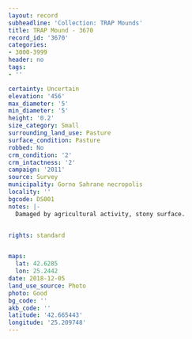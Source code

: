 ```yaml
---
layout: record
subheadline: 'Collection: TRAP Mounds'
title: TRAP Mound - 3670
record_id: '3670'
categories:
- 3000-3999
header: no
tags:
- ''

certainty: Uncertain
elevation: '456'
max_diameter: '5'
min_diameter: '5'
height: '0.2'
size_category: Small
surrounding_land_use: Pasture
surface_condition: Pasture
robbed: No
crm_condition: '2'
crm_intactness: '2'
campaign: '2011'
source: Survey
municipality: Gorno Sahrane necropolis
locality: ''
bgcode: DS001
notes: |-
  Damaged by agricultural activity, stony surface.


rights: standard


maps:
  lat: 42.6285
  lon: 25.2442
date: 2018-12-05
land_use_source: Photo
photo: Good
bg_code: ''
akb_code: ''
latitude: '42.665443'
longitude: '25.209748'
---
```

